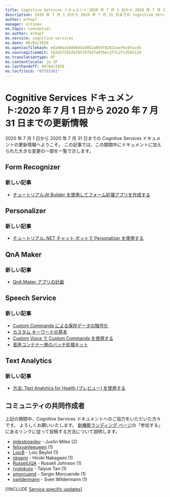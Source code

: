 ```yaml
---
title: Cognitive Services ドキュメント:2020 年 7 月 1 日から 2020 年 7 月 31 日までの更新情報
description: 2020 年 7 月 1 日から 2020 年 7 月 31 日までの Cognitive Services ドキュメント更新情報
author: erhopf
manager: nitinme
ms.topic: conceptual
ms.author: erhopf
ms.service: cognitive-services
ms.date: 08/03/2020
ms.openlocfilehash: eda90a430d96d43d052a603f82832aef6c0facdb
ms.sourcegitcommit: 1b2d1755b2bf85f97b27e8fbec2ffc2fcd345120
ms.translationtype: HT
ms.contentlocale: ja-JP
ms.lasthandoff: 08/04/2020
ms.locfileid: "87553361"
---
```

# <a name="cognitive-services-docs-whats-new-for-july-1-2020---july-31-2020"></a>Cognitive Services ドキュメント:2020 年 7 月 1 日から 2020 年 7 月 31 日までの更新情報

2020 年 7 月 1 日から 2020 年 7 月 31 日までの Cognitive Services ドキュメントの更新情報へようこそ。 この記事では、この期間中にドキュメントに加えられた大きな変更の一部を一覧で示します。

## <a name="form-recognizer"></a>Form Recognizer

### <a name="new-articles"></a>新しい記事

- [チュートリアル:AI Builder を使用してフォーム処理アプリを作成する](/azure/cognitive-services/form-recognizer/tutorial-ai-builder)

## <a name="personalizer"></a>Personalizer

### <a name="new-articles"></a>新しい記事

- [チュートリアル:.NET チャット ボットで Personalizer を使用する](/azure/cognitive-services/personalizer/tutorial-use-personalizer-chat-bot)

## <a name="qna-maker"></a>QnA Maker

### <a name="new-articles"></a>新しい記事

- [QnA Maker アプリの計画](/azure/cognitive-services/qnamaker/concepts/plan)

## <a name="speech-service"></a>Speech Service

### <a name="new-articles"></a>新しい記事

- [Custom Commands による保存データの暗号化](/azure/cognitive-services/speech-service/custom-commands-encryption-of-data-at-rest)
- [カスタム キーワードの基本](/azure/cognitive-services/speech-service/custom-keyword-basics)
- [Custom Voice で Custom Commands を使用する](/azure/cognitive-services/speech-service/how-to-custom-commands-use-custom-voice)
- [音声コンテナー用のバッチ処理キット](/azure/cognitive-services/speech-service/speech-container-batch-processing)

## <a name="text-analytics"></a>Text Analytics

### <a name="new-articles"></a>新しい記事

- [方法: Text Analytics for Health (プレビュー) を使用する](/azure/cognitive-services/text-analytics/how-tos/text-analytics-for-health)

## <a name="community-contributors"></a>コミュニティの共同作成者

上記の期間中、Cognitive Services ドキュメントへのご協力をいただいた方々です。 よろしくお願いいたします。 [新機能ランディング ページ](index.yml)の「参加する」にあるリンクに従って投稿する方法について説明します。

- [milestonedev](https://github.com/milestonedev) - Justin Miles (2)
- [felixvanleeuwen](https://github.com/felixvanleeuwen) (1)
- [LoicB](https://github.com/LoicB) - Loic Beylot (1)
- [nkgami](https://github.com/nkgami) - Hiroki Nakagami (1)
- [RussellJQA](https://github.com/RussellJQA) - Russell Johnson (1)
- [ryotokuro](https://github.com/ryotokuro) - Taiyue Tan (1)
- [smorcuend](https://github.com/smorcuend) - Sergio Morcuende (1)
- [swildermann](https://github.com/swildermann) - Sven Wildermann (1)

[!INCLUDE [Service specific updates](./includes/service-specific-updates.md)]